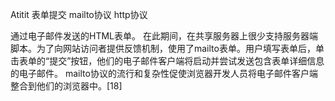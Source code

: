 Atitit 表单提交   mailto协议  http协议


通过电子邮件发送的HTML表单。 在此期间，在共享服务器上很少支持服务器端脚本。为了向网站访问者提供反馈机制，使用了mailto表单。用户填写表单后，单击表单的“提交”按钮，他们的电子邮件客户端将启动并尝试发送包含表单详细信息的电子邮件。 mailto协议的流行和复杂性促使浏览器开发人员将电子邮件客户端整合到他们的浏览器中。[18]


